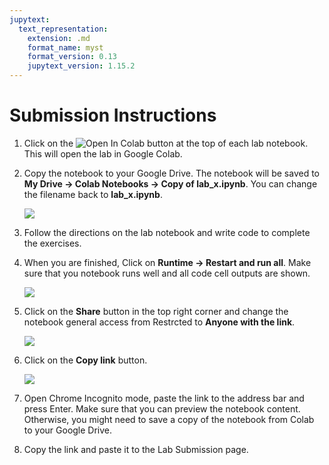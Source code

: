 ```yaml
---
jupytext:
  text_representation:
    extension: .md
    format_name: myst
    format_version: 0.13
    jupytext_version: 1.15.2
---
```


# Submission Instructions

1. Click on the ![Open In Colab](https://colab.research.google.com/assets/colab-badge.svg) button at the top of each lab notebook. This will open the lab in Google Colab.
2. Copy the notebook to your Google Drive. The notebook will be saved to **My Drive -> Colab Notebooks ->  Copy of lab_x.ipynb**. You can change the filename back to **lab_x.ipynb**.

    ![](https://i.imgur.com/1bxdiTz.png)
3. Follow the directions on the lab notebook and write code to complete the exercises.
4. When you are finished, Click on **Runtime -> Restart and run all**. Make sure that you notebook runs well and all code cell outputs are shown. 

    ![](https://i.imgur.com/6juNLRG.png)

5. Click on the **Share** button in the top right corner and change the notebook general access from Restrcted to **Anyone with the link**. 

    ![](https://i.imgur.com/FmNZSdx.png)
6. Click on the **Copy link** button.

    ![](https://i.imgur.com/3v1DNoj.png)
7. Open Chrome Incognito mode, paste the link to the address bar and press Enter. Make sure that you can preview the notebook content. Otherwise, you might need to save a copy of the notebook from Colab to your Google Drive. 
8. Copy the link and paste it to the Lab Submission page.
